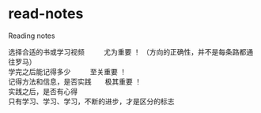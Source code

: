 # read-notes
Reading notes

选择合适的书或学习视频 &nbsp; &nbsp; &nbsp; &nbsp; &nbsp;尤为重要 ！ （方向的正确性，并不是每条路都通往罗马）<br>
学完之后能记得多少&nbsp; &nbsp; &nbsp; &nbsp; &nbsp; 至关重要 ！<br>
记得方法和信息，是否实践  &nbsp; &nbsp; &nbsp; 极其重要 ！<br>
实践之后，是否有心得<br>
只有学习、学习、学习，不断的进步，才是区分的标志<br>
